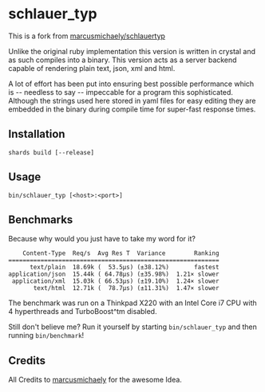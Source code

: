 # schlauer_typ

This is a fork from [marcusmichaely/schlauertyp](https://github.com/marcusmichaely/schlauertyp)

Unlike the original ruby implementation this version is written in crystal and
as such compiles into a binary.  This version acts as a server backend capable
of rendering plain text, json, xml and html.

A lot of effort has been put into ensuring best possible performance which is
-- needless to say -- impeccable for a program this sophisticated.  Although
the strings used here stored in yaml files for easy editing they
are embedded in the binary during compile time for super-fast response times.

## Installation

`shards build [--release]`

## Usage

`bin/schlauer_typ [<host>:<port>]`

## Benchmarks

Because why would you just have to take my word for it?

        Content-Type  Req/s  Avg Res T  Variance        Ranking
    ===========================================================
          text/plain  18.69k (  53.5µs) (±38.12%)       fastest
    application/json  15.44k ( 64.78µs) (±35.98%)  1.21× slower
     application/xml  15.03k ( 66.53µs) (±19.10%)  1.24× slower
           text/html  12.71k (  78.7µs) (±11.31%)  1.47× slower

The benchmark was run on a Thinkpad X220 with an Intel Core i7 CPU with 4
hyperthreads and TurboBoost^tm disabled.

Still don't believe me? Run it yourself by starting `bin/schlauer_typ` and
then running `bin/benchmark`!

## Credits

All Credits to [marcusmichaely](https://github.com/marcusmichaely) for the
awesome Idea.
